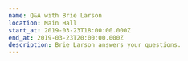 ```yaml
---
name: Q&A with Brie Larson
location: Main Hall
start_at: 2019-03-23T18:00:00.000Z
end_at: 2019-03-23T20:00:00.000Z
description: Brie Larson answers your questions.
---
```

